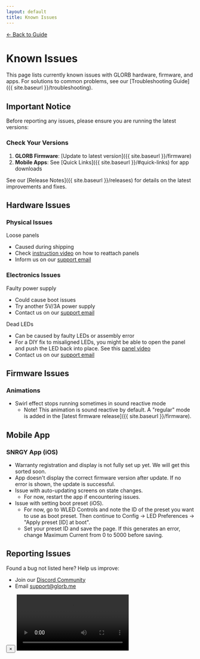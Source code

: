 ```yaml
---
layout: default
title: Known Issues
---
```


<div class="back-nav">
  <a href="{{ site.baseurl }}/">← Back to Guide</a>
</div>

# Known Issues

This page lists currently known issues with GLORB hardware, firmware, and apps. For solutions to common problems, see our [Troubleshooting Guide]({{ site.baseurl }}/troubleshooting).

## Important Notice

Before reporting any issues, please ensure you are running the latest versions:

### Check Your Versions
1. **GLORB Firmware**: [Update to latest version]({{ site.baseurl }}/firmware)
2. **Mobile Apps**: See [Quick Links]({{ site.baseurl }}/#quick-links) for app downloads

See our [Release Notes]({{ site.baseurl }}/releases) for details on the latest improvements and fixes.

## Hardware Issues

### Physical Issues
Loose panels
- Caused during shipping
- Check <a href="#" onclick="openVideoModal(); return false;">instruction video</a> on how to reattach panels
- Inform us on our [support email](mailto:support@glorb.me)

### Electronics Issues
Faulty power supply
- Could cause boot issues
- Try another 5V/3A power supply
- Contact us on our [support email](mailto:support@glorb.me)

Dead LEDs
- Can be caused by faulty LEDs or assembly error
- For a DIY fix to misaligned LEDs, you might be able to open the panel and push the LED back into place. See this <a href="#" onclick="openVideoModal(); return false;">panel video</a>
- Contact us on our [support email](mailto:support@glorb.me)

## Firmware Issues

### Animations
- Swirl effect stops running sometimes in sound reactive mode
  - Note! This animation is sound reactive by default. A "regular" mode is added in the [latest firmware release]({{ site.baseurl }}/firmware).

## Mobile App

### SNRGY App (iOS)
- Warranty registration and display is not fully set up yet. We will get this sorted soon.
- App doesn't display the correct firmware version after update. If no error is shown, the update is successful.
- Issue with auto-updating screens on state changes. 
  - For now, restart the app if encountering issues. 
- Issue with setting boot preset (iOS). 
  - For now, go to WLED Controls and note the ID of the preset you want to use as boot preset. Then continue to Config → LED Preferences → "Apply preset [ID] at boot". 
  - Set your preset ID and save the page. If this generates an error, change Maximum Current from 0 to 5000 before saving. 

## Reporting Issues
Found a bug not listed here? Help us improve:
- Join our [Discord Community](https://discord.com/invite/hnQ5V2GNjh)
- Email [support@glorb.me](mailto:support@glorb.me)

<div class="modal phone-video" id="videoModal">
    <div class="modal-content">
        <button class="close-modal" onclick="closeVideoModal()">×</button>
        <video controls>
            <source src="{{ site.baseurl }}/assets/videos/panel-fix.mov" type="video/mp4">
            Your browser does not support the video tag. 
            <a href="{{ site.baseurl }}/assets/videos/panel-fix.mov">Download the video</a>
        </video>
    </div>
</div>

<script>
function openVideoModal() {
    document.getElementById('videoModal').classList.add('active');
}

function closeVideoModal() {
    const modal = document.getElementById('videoModal');
    const video = modal.querySelector('video');
    video.pause();
    modal.classList.remove('active');
}

// Close modal when clicking outside
document.getElementById('videoModal').addEventListener('click', function(e) {
    if (e.target === this) closeVideoModal();
});
</script>